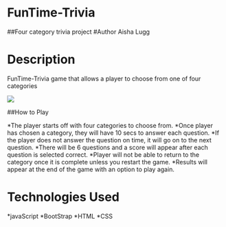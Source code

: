 # FunTime-Trivia
##Four category trivia project
#Author
Aisha Lugg
# Description
FunTime-Trivia game that allows a player to choose from one of four categories

![](https://i.imgur.com/vv7AsAc.png?2)

##How to Play

*The player starts off with four categories to choose from.
*Once player has chosen a category, they will have 10 secs to answer each question. 
*If the player does not answer the question on time, it will go on to the next question.
*There will be 6 questions and a score will  appear after each question is selected correct.
*Player will not be able to return to the category once it is complete unless you restart the game. 
*Results will appear at the end of the game with an option to play again. 

# Technologies Used
*javaScript
*BootStrap
*HTML
*CSS


